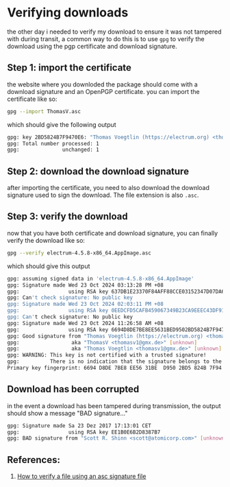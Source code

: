 # Verifying downloads

the other day i needed to verify my download to ensure it was not tampered with during transit, a common way to do this is to use `gpg` to verify the download using the pgp certificate and download signature.

## Step 1: import the certificate

the website where you downloded the package should come with a download signature and an OpenPGP certificate. you can import the certificate like so:

```bash
gpg --import ThomasV.asc
```

which should give the following output

```bash
gpg: key 2BD5824B7F9470E6: "Thomas Voegtlin (https://electrum.org) <thomasv@electrum.org>" not changed
gpg: Total number processed: 1
gpg:              unchanged: 1
```

## Step 2: download the download signature

after importing the certificate, you need to also download the download signature used to sign the download. The file extension is also `.asc`.

## Step 3: verify the download

now that you have both certificate and download signature, you can finally verify the download like so:

```bash
gpg --verify electrum-4.5.8-x86_64.AppImage.asc
```

which should give this output

```bash
gpg: assuming signed data in 'electrum-4.5.8-x86_64.AppImage'
gpg: Signature made Wed 23 Oct 2024 03:13:28 PM +08
gpg:                using RSA key 637DB1E23370F84AFF88CCE03152347D07DA627C
gpg: Can't check signature: No public key
gpg: Signature made Wed 23 Oct 2024 02:03:11 PM +08
gpg:                using RSA key 0EEDCFD5CAFB459067349B23CA9EEEC43DF911DC
gpg: Can't check signature: No public key
gpg: Signature made Wed 23 Oct 2024 11:26:58 AM +08
gpg:                using RSA key 6694D8DE7BE8EE5631BED9502BD5824B7F9470E6
gpg: Good signature from "Thomas Voegtlin (https://electrum.org) <thomasv@electrum.org>" [unknown]
gpg:                 aka "ThomasV <thomasv1@gmx.de>" [unknown]
gpg:                 aka "Thomas Voegtlin <thomasv1@gmx.de>" [unknown]
gpg: WARNING: This key is not certified with a trusted signature!
gpg:          There is no indication that the signature belongs to the owner.
Primary key fingerprint: 6694 D8DE 7BE8 EE56 31BE  D950 2BD5 824B 7F94 70E6
```

## Download has been corrupted

in the event a download has been tampered during transmission, the output should show a message "BAD signature..."

```bash
gpg: Signature made Sa 23 Dez 2017 17:13:01 CET
gpg:                using RSA key EE1B0E6B2D8387B7
gpg: BAD signature from "Scott R. Shinn <scott@atomicorp.com>" [unknown]
```

## References:

1. [How to verify a file using an asc signature file](https://serverfault.com/a/1045515)
